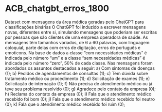 # ACB_chatgbt_erros_1800
Dataset com mensagens da área médica geradas pelo ChatGPT para classificações binárias
O ChatGPT foi induzido a escrever mensagens novas, diferentes entre si, simulando mensagens que poderiam ser escritas por pessoas que são clientes de uma empresa operadora de saúde. As mensagens têm tamanhos variados, de 6 a 60 palavras, com linguagem coloquial, parte delas com erros de digitação, erros de português e emoticons. Na base de dados a classe “com necessidades médicas” é indicada pelo número “um” e a classe “sem necessidades médicas” é indicada pelo número “zero”, 50% de cada classe.
Nas mensagens foram abordados os assuntos destacados a seguir: 
a)	Com sintomas de doenças (1);
b)	Pedidos de agendamentos de consultas (1);
c)	Tem dúvida sobre tratamento médico ou procedimento (1); 
d)	Solicitação de exames (1);
e)	Solicitação de internação (1);
f)	Não precisa de atendimento médico ou já teve seu problema resolvido (0);
g)	Agradece pelo contato da empresa (0);
h)	Reclama do contato da empresa (0);
i)	Fala que o atendimento médico recebido foi bom (0);
j)	Fala que o atendimento médico recebido foi neutro (0);
k)	Fala que o atendimento médico recebido foi ruim (0); 

